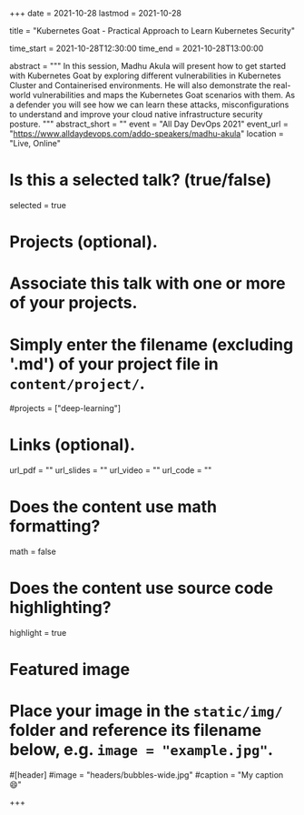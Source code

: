 +++
date = 2021-10-28
lastmod = 2021-10-28

title = "Kubernetes Goat - Practical Approach to Learn Kubernetes Security"

time_start = 2021-10-28T12:30:00
time_end = 2021-10-28T13:00:00

abstract = """
In this session, Madhu Akula will present how to get started with Kubernetes Goat by exploring different vulnerabilities in Kubernetes Cluster and Containerised environments. He will also demonstrate the real-world vulnerabilities and maps the Kubernetes Goat scenarios with them. As a defender you will see how we can learn these attacks, misconfigurations to understand and improve your cloud native infrastructure security posture.
"""
abstract_short = ""
event = "All Day DevOps 2021"
event_url = "https://www.alldaydevops.com/addo-speakers/madhu-akula"
location = "Live, Online"

# Is this a selected talk? (true/false)
selected = true

# Projects (optional).
#   Associate this talk with one or more of your projects.
#   Simply enter the filename (excluding '.md') of your project file in `content/project/`.
#projects = ["deep-learning"]

# Links (optional).
url_pdf = ""
url_slides = ""
url_video = ""
url_code = ""

# Does the content use math formatting?
math = false

# Does the content use source code highlighting?
highlight = true

# Featured image
# Place your image in the `static/img/` folder and reference its filename below, e.g. `image = "example.jpg"`.

#[header]
#image = "headers/bubbles-wide.jpg"
#caption = "My caption :smile:"

+++